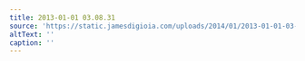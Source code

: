 ```yaml
---
title: 2013-01-01 03.08.31
source: 'https://static.jamesdigioia.com/uploads/2014/01/2013-01-01-03-08-31-scaled.jpg'
altText: ''
caption: ''
---
```


